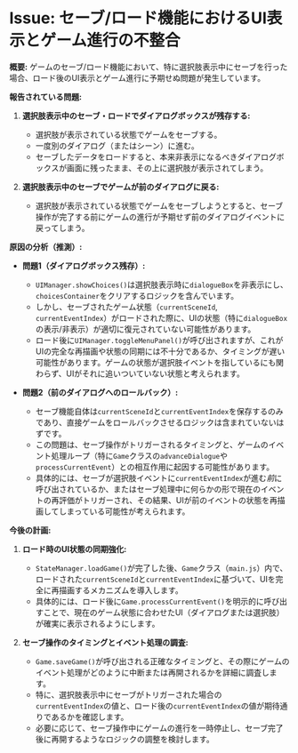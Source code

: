 # Issue: セーブ/ロード機能におけるUI表示とゲーム進行の不整合

**概要:**
ゲームのセーブ/ロード機能において、特に選択肢表示中にセーブを行った場合、ロード後のUI表示とゲーム進行に予期せぬ問題が発生しています。

**報告されている問題:**

1.  **選択肢表示中のセーブ・ロードでダイアログボックスが残存する:**
    *   選択肢が表示されている状態でゲームをセーブする。
    *   一度別のダイアログ（またはシーン）に進む。
    *   セーブしたデータをロードすると、本来非表示になるべきダイアログボックスが画面に残ったまま、その上に選択肢が表示されてしまう。

2.  **選択肢表示中のセーブでゲームが前のダイアログに戻る:**
    *   選択肢が表示されている状態でゲームをセーブしようとすると、セーブ操作が完了する前にゲームの進行が予期せず前のダイアログイベントに戻ってしまう。

**原因の分析（推測）:**

*   **問題1（ダイアログボックス残存）:**
    *   `UIManager.showChoices()`は選択肢表示時に`dialogueBox`を非表示にし、`choicesContainer`をクリアするロジックを含んでいます。
    *   しかし、セーブされたゲーム状態（`currentSceneId`, `currentEventIndex`）がロードされた際に、UIの状態（特に`dialogueBox`の表示/非表示）が適切に復元されていない可能性があります。
    *   ロード後に`UIManager.toggleMenuPanel()`が呼び出されますが、これがUIの完全な再描画や状態の同期には不十分であるか、タイミングが遅い可能性があります。ゲームの状態が選択肢イベントを指しているにも関わらず、UIがそれに追いついていない状態と考えられます。

*   **問題2（前のダイアログへのロールバック）:**
    *   セーブ機能自体は`currentSceneId`と`currentEventIndex`を保存するのみであり、直接ゲームをロールバックさせるロジックは含まれていないはずです。
    *   この問題は、セーブ操作がトリガーされるタイミングと、ゲームのイベント処理ループ（特に`Game`クラスの`advanceDialogue`や`processCurrentEvent`）との相互作用に起因する可能性があります。
    *   具体的には、セーブが選択肢イベントに`currentEventIndex`が進む*前*に呼び出されているか、またはセーブ処理中に何らかの形で現在のイベントの再評価がトリガーされ、その結果、UIが前のイベントの状態を再描画してしまっている可能性が考えられます。

**今後の計画:**

1.  **ロード時のUI状態の同期強化:**
    *   `StateManager.loadGame()`が完了した後、`Game`クラス（`main.js`）内で、ロードされた`currentSceneId`と`currentEventIndex`に基づいて、UIを完全に再描画するメカニズムを導入します。
    *   具体的には、ロード後に`Game.processCurrentEvent()`を明示的に呼び出すことで、現在のゲーム状態に合わせたUI（ダイアログまたは選択肢）が確実に表示されるようにします。

2.  **セーブ操作のタイミングとイベント処理の調査:**
    *   `Game.saveGame()`が呼び出される正確なタイミングと、その際にゲームのイベント処理がどのように中断または再開されるかを詳細に調査します。
    *   特に、選択肢表示中にセーブがトリガーされた場合の`currentEventIndex`の値と、ロード後の`currentEventIndex`の値が期待通りであるかを確認します。
    *   必要に応じて、セーブ操作中にゲームの進行を一時停止し、セーブ完了後に再開するようなロジックの調整を検討します。
